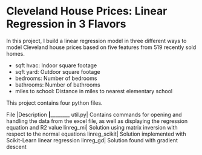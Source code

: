 # Cleveland House Prices: Linear Regression in 3 Flavors

In this project, I build a linear regression model in three different ways to model Cleveland house prices based on five features from 519 recently sold homes.

* sqft hvac: Indoor square footage
* sqft yard: Outdoor square footage
* bedrooms: Number of bedrooms
* bathrooms: Number of bathrooms
* miles to school: Distance in miles to nearest elementary school

This project contains four python files.

File |Description
______|______________
util.py| Contains commands for opening and handling the data from the excel file, as well as displaying the regression equation and R2 value
linreg_mi| Solution using matrix inversion with respect to the normal equations
linreg_scikit| Solution implemented with Scikit-Learn linear regression
linreg_gd| Solution found with gradient descent
